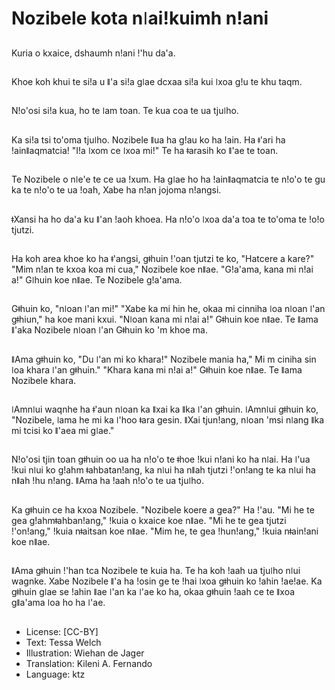 # Nozibele kota nǀaiǃkuimh nǃani

##
Kuria o kxaice, dshaumh nǃani ǃ'hu da'a.

##
Khoe koh khui te siǃa u ǁ'a siǃa gǀae dcxaa siǃa kui ǀxoa gǃu te khu taqm.

##
Nǃo'osi siǃa kua, ho te ǀam toan. Te kua coa te ua tjuǀho.

##
Ka siǃa tsi to'oma tjuǀho. Nozibele ǁua ha gǃau ko ha ǃain. Ha ǂ'ari ha ǃainǁaqmatcia! "Iǃa ǀxom ce ǀxoa mi!" Te ha ǂarasih ko ǁ'ae te toan.

##
Te Nozibele o nǀe'e te ce ua ǃxum. Ha gǀae ho ha ǃainǁaqmatcia te nǃo'o te gu ka te nǃo'o te ua ǃoah, Xabe ha nǃan jojoma nǃangsi.

##
ǂXansi ha ho da'a ku ǁ'an ǃaoh khoea. Ha nǃo'o ǀxoa da'a toa te to'oma te ǃoǃo tjutzi.

##
Ha koh area khoe ko ha ǂ'angsi, gǂhuin ǃ'oan tjutzi te ko, "Hatcere a kare?" "Mim nǃan te kxoa koa mi cua," Nozibele koe nǁae. "Gǃa'ama, kana mi nǃai a!" Gǀhuin koe nǁae. Te Nozibele gǃa'ama.

##
Gǂhuin ko, "nǀoan ǀ'an mi!" "Xabe ka mi hin he, okaa mi cinniha ǀoa nǀoan ǀ'an gǂhiun," ha koe mani kxui. "Nǀoan kana mi nǃai a!" Gǂhuin koe nǁae. Te ǁama ǁ'aka Nozibele nǀoan ǀ'an Gǂhuin ko 'm khoe ma.

##
ǁAma gǂhuin ko, "Du ǀ'an mi ko khara!" Nozibele mania ha," Mi m ciniha sin ǀoa khara ǀ'an gǂhuin." "Khara kana mi nǃai a!" Gǂhuin koe nǁae. Te ǁama Nozibele khara.

##
ǀAmnǀui waqnhe ha ǂ'aun nǀoan ka ǁxai ka ǁka ǀ'an gǂhuin. ǀAmnǀui gǂhuin ko, "Nozibele, ǀama he mi ka ǀ'hoo ǂara gesin. ǁXai tjunǃang, nǀoan 'msi nǀang ǁka mi tcisi ko ǁ'aea mi gǀae."

##
Nǃo'osi tjin toan gǂhuin oo ua ha nǃo'o te ǂhoe ǃkui nǃani ko ha nǀai. Ha ǀ'ua ǃkui nǀui ko gǃahm ǂahbatanǃang, ka nǀui ha nǁah tjutzi ǃ'onǃang te ka nǀui ha nǁah ǃhu nǃang. ǁAma ha ǃaah nǃo'o te ua tjuǀho.

##
Ka gǂhuin ce ha kxoa Nozibele. "Nozibele koere a gea?" Ha ǃ'au. "Mi he te gea gǃahmǂahbanǃang," ǃkuia o kxaice koe nǁae. "Mi he te gea tjutzi ǃ'onǃang," ǃkuia nǂaitsan koe nǁae. "Mim he, te gea ǃhunǃang," ǃkuia nǂainǃani koe nǁae.

##
ǁAma gǂhuin ǃ'han tca Nozibele te kuia ha. Te ha koh ǃaah ua tjuǀho nǀui wagnke. Xabe Nozibele ǁ'a ha ǃosin ge te ǃhai ǀxoa gǂhuin ko ǃahin ǃaeǃae. Ka gǂhuin gǀae se ǃahin ǁae ǀ'an ka ǀ'ae ko ha, okaa gǂhuin ǃaah ce te ǁxoa gǁa'ama ǀoa ho ha ǀ'ae.

##
* License: [CC-BY]
* Text: Tessa Welch
* Illustration: Wiehan de Jager
* Translation: Kileni A. Fernando
* Language: ktz
